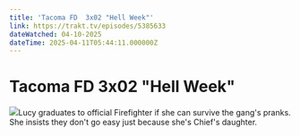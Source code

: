 ```yaml
---
title: 'Tacoma FD  3x02 "Hell Week"' 
link: https://trakt.tv/episodes/5385633
dateWatched: 04-10-2025
dateTime: 2025-04-11T05:44:11.000000Z
---
```

# Tacoma FD  3x02 "Hell Week"

![](https://walter-r2.trakt.tv/images/episodes/005/385/633/screenshots/thumb/595131b47b.jpg)Lucy graduates to official Firefighter if she can survive the gang's pranks. She insists they don't go easy just because she's Chief's daughter.